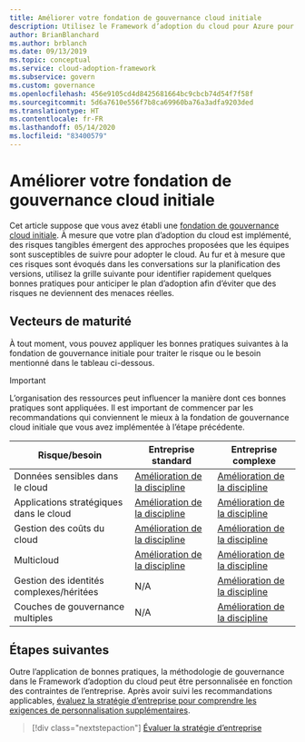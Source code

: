 ```yaml
---
title: Améliorer votre fondation de gouvernance cloud initiale
description: Utilisez le Framework d’adoption du cloud pour Azure pour savoir comment améliorer progressivement la fondation de votre gouvernance cloud initiale.
author: BrianBlanchard
ms.author: brblanch
ms.date: 09/13/2019
ms.topic: conceptual
ms.service: cloud-adoption-framework
ms.subservice: govern
ms.custom: governance
ms.openlocfilehash: 456e9105cd4d8425681664bc9cbcb74d54f7f58f
ms.sourcegitcommit: 5d6a7610e556f7b8ca69960ba76a3adfa9203ded
ms.translationtype: HT
ms.contentlocale: fr-FR
ms.lasthandoff: 05/14/2020
ms.locfileid: "83400579"
---
```

# <a name="improve-your-initial-cloud-governance-foundation"></a>Améliorer votre fondation de gouvernance cloud initiale

Cet article suppose que vous avez établi une [fondation de gouvernance cloud initiale](./initial-foundation.md). À mesure que votre plan d’adoption du cloud est implémenté, des risques tangibles émergent des approches proposées que les équipes sont susceptibles de suivre pour adopter le cloud. Au fur et à mesure que ces risques sont évoqués dans les conversations sur la planification des versions, utilisez la grille suivante pour identifier rapidement quelques bonnes pratiques pour anticiper le plan d’adoption afin d’éviter que des risques ne deviennent des menaces réelles.

## <a name="maturity-vectors"></a>Vecteurs de maturité

À tout moment, vous pouvez appliquer les bonnes pratiques suivantes à la fondation de gouvernance initiale pour traiter le risque ou le besoin mentionné dans le tableau ci-dessous.

> [!IMPORTANT]
> L’organisation des ressources peut influencer la manière dont ces bonnes pratiques sont appliquées. Il est important de commencer par les recommandations qui conviennent le mieux à la fondation de gouvernance cloud initiale que vous avez implémentée à l’étape précédente.

| Risque/besoin | Entreprise standard | Entreprise complexe |
|---|---|---|
| Données sensibles dans le cloud | [Amélioration de la discipline](./guides/standard/security-baseline-improvement.md) | [Amélioration de la discipline](./guides/complex/security-baseline-improvement.md) |
| Applications stratégiques dans le cloud | [Amélioration de la discipline](./guides/standard/resource-consistency-improvement.md) | [Amélioration de la discipline](./guides/complex/resource-consistency-improvement.md) |
| Gestion des coûts du cloud | [Amélioration de la discipline](./guides/standard/cost-management-improvement.md) | [Amélioration de la discipline](./guides/complex/cost-management-improvement.md) |
| Multicloud | [Amélioration de la discipline](./guides/standard/multicloud-improvement.md) | [Amélioration de la discipline](./guides/complex/multicloud-improvement.md) |
| Gestion des identités complexes/héritées | N/A | [Amélioration de la discipline](./guides/complex/identity-baseline-improvement.md) |
| Couches de gouvernance multiples | N/A | [Amélioration de la discipline](./guides/complex/multiple-layers-of-governance.md) |

## <a name="next-steps"></a>Étapes suivantes

Outre l’application de bonnes pratiques, la méthodologie de gouvernance dans le Framework d’adoption du cloud peut être personnalisée en fonction des contraintes de l’entreprise. Après avoir suivi les recommandations applicables, [évaluez la stratégie d’entreprise pour comprendre les exigences de personnalisation supplémentaires](./corporate-policy.md).

> [!div class="nextstepaction"]
> [Évaluer la stratégie d’entreprise](./corporate-policy.md)
